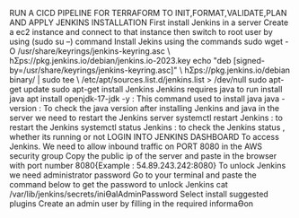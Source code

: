 RUN A CICD PIPELINE FOR TERRAFORM TO INIT,FORMAT,VALIDATE,PLAN AND APPLY
JENKINS INSTALLATION 
First install Jenkins in a server 
Create a ec2 instance and connect to that instance then switch to root user by using (sudo su –) command
Install Jekins using the commands
sudo wget -O /usr/share/keyrings/jenkins-keyring.asc \ 
 hƩps://pkg.jenkins.io/debian/jenkins.io-2023.key 
echo "deb [signed-by=/usr/share/keyrings/jenkins-keyring.asc]" \ 
 hƩps://pkg.jenkins.io/debian binary/ | sudo tee \ 
 /etc/apt/sources.list.d/jenkins.list > /dev/null 
sudo apt-get update 
sudo apt-get install Jenkins 
Jenkins requires java to run
install java
apt install openjdk-17-jdk -y : This command used to install java 
java -version : To check the java version 
after installing Jenkins and java in the server we need to restart the Jenkins server 
systemctl restart Jenkins : to restart the Jenkins 
systemctl status Jenkins : to check the Jenkins status , whether its running or not
LOGIN INTO JENKINS DASHBOARD 
To access Jenkins. We need to allow inbound traffic on PORT 8080 in the AWS security group
Copy the public ip of the server and paste in the browser with port number 8080{Example : 54.89.243.242:8080} 
To unlock Jenkins we need administrator password
Go to your terminal and paste the command below to get the password to unlock Jenkins 
cat /var/lib/jenkins/secrets/iniƟalAdminPassword
Select install suggested plugins 
Create an admin user by filling in the required informaƟon
